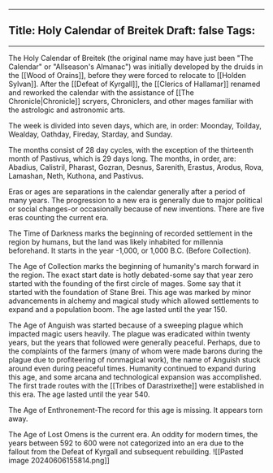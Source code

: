 
---
Title: Holy Calendar of Breitek
Draft: false
Tags:
  - 
---


The Holy Calendar of Breitek (the original name may have just been "The Calendar" or "Allseason's Almanac") was initially developed by the druids in the [[Wood of Orains]], before they were forced to relocate to [[Holden Sylvan]]. After the [[Defeat of Kyrgall]], the [[Clerics of Hallamar]] renamed and reworked the calendar with the assistance of [[The Chronicle|Chronicle]] scryers, Chroniclers, and other mages familiar with the astrologic and astronomic arts. 

The week is divided into seven days, which are, in order: Moonday, Toilday,  Wealday, Oathday, Fireday, Starday, and Sunday.

The months consist of 28 day cycles, with the exception of the thirteenth month of Pastivus, which is 29 days long. The months, in order, are: Abadius, Calistril, Pharast, Gozran, Desnus, Sarenith, Erastus, Arodus, Rova, Lamashan, Neth, Kuthona, and Pastivus. 



Eras or ages are separations in the calendar generally after a period of many years. The progression to a new era is generally due to major political or social changes-or occasionally because of new inventions. There are five eras counting the current era. 

The Time of Darkness marks the beginning of recorded settlement in the region by humans, but the land was likely inhabited for millennia beforehand. It starts in the year -1,000, or 1,000 B.C. (Before Collection).

The Age of Collection marks the beginning of humanity's march forward in the region. The exact start date is hotly debated-some say that year zero started with the founding of the first circle of mages. Some say that it started with the foundation of Stane Brei. This age was marked by minor advancements in alchemy and magical study which allowed settlements to expand and a population boom. The age lasted until the year 150.

The Age of Anguish was started because of a sweeping plague which impacted magic users heavily. The plague was eradicated within twenty years, but the years that followed were generally peaceful. Perhaps, due to the complaints of the farmers (many of whom were made barons during the plague due to profiteering of nonmagical work), the name of Anguish stuck around even during peaceful times. Humanity continued to expand during this age, and some arcana and technological expansion was accomplished. The first trade routes with the [[Tribes of Darastrixethe]] were established in this era. The age lasted until the year 540. 

The Age of Enthronement-The record for this age is missing. It appears torn away. 

The Age of Lost Omens is the current era. An oddity for modern times, the years between 592 to 600 were not categorized into an era due to the fallout from the Defeat of Kyrgall and subsequent rebuilding. 
![[Pasted image 20240606155814.png]]
